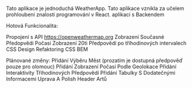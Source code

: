 Tato aplikace je jednoduchá WeatherApp. Tato aplikace vznikla za učelem prohloubení znalosti programování v React. aplikaci s Backendem

Hotová Funkcionalita:

Propojení s API https://openweathermap.org
Zobrazení Současné Předopvědi Počasi
Zobrazení 20ti Předpovědí po tříhodinových intervalech
CSS Design Refaktoring
CSS BEM


Plánované změny:
Přidání Výběru Měst (prozatím je dostupná předpověď pouze pro olomouc)
Přidání Zobrazení Počasí Podle Geolokace
Přidání Interaktivity Tříhodinových Předpovědí
Přidání Tabulky S Dodatečnými Informacemi
Uprava A Polish Header Artů
